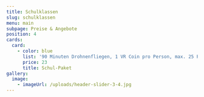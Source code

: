 ```yaml
---
title: Schulklassen
slug: schulklassen
menu: main
subpage: Preise & Angebote
position: 4
cards:
  card:
    - color: blue
      list: '90 Minuten Drohnenfliegen, 1 VR Coin pro Person, max. 25 Personen '
      price: 23
      title: Schul-Paket
gallery:
  image:
    - imageUrl: /uploads/header-slider-3-4.jpg
---
```


